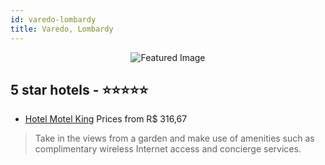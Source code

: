 ```yaml
---
id: varedo-lombardy
title: Varedo, Lombardy
---
```


<center><img src="https://i.travelapi.com/hotels/6000000/5060000/5055700/5055694/44b90ae7_z.jpg" alt="Featured Image" /></center>


##  5 star hotels - ⭐️⭐️⭐️⭐️⭐️

-    [Hotel Motel King](https://us.hurb.com/hotels/varedo/hotel-motel-king-JNP-JP875411?cmp=18055) Prices from R$ 316,67
   > Take in the views from a garden and make use of amenities such as complimentary wireless Internet access and concierge services.
